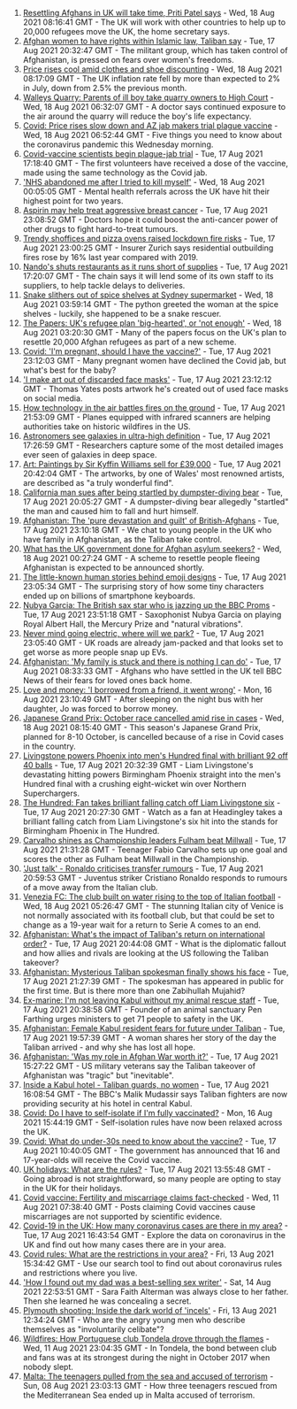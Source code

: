1. [Resettling Afghans in UK will take time, Priti Patel says](https://www.bbc.co.uk/news/uk-58250211) - Wed, 18 Aug 2021 08:16:41 GMT - The UK will work with other countries to help up to 20,000 refugees move the UK, the home secretary says.
2. [Afghan women to have rights within Islamic law, Taliban say](https://www.bbc.co.uk/news/world-asia-58249952) - Tue, 17 Aug 2021 20:32:47 GMT - The militant group, which has taken control of Afghanistan, is pressed on fears over women's freedoms.
3. [Price rises cool amid clothes and shoe discounting](https://www.bbc.co.uk/news/uk-58254000) - Wed, 18 Aug 2021 08:17:09 GMT - The UK inflation rate fell by more than expected to 2% in July, down from 2.5% the previous month.
4. [Walleys Quarry: Parents of ill boy take quarry owners to High Court](https://www.bbc.co.uk/news/uk-england-stoke-staffordshire-58245841) - Wed, 18 Aug 2021 06:32:07 GMT - A doctor says continued exposure to the air around the quarry will reduce the boy's life expectancy.
5. [Covid: Price rises slow down and AZ jab makers trial plague vaccine](https://www.bbc.co.uk/news/uk-58249469) - Wed, 18 Aug 2021 06:52:44 GMT - Five things you need to know about the coronavirus pandemic this Wednesday morning.
6. [Covid-vaccine scientists begin plague-jab trial](https://www.bbc.co.uk/news/health-58241858) - Tue, 17 Aug 2021 17:18:40 GMT - The first volunteers have received a dose of the vaccine, made using the same technology as the Covid jab.
7. ['NHS abandoned me after I tried to kill myself'](https://www.bbc.co.uk/news/uk-58085428) - Wed, 18 Aug 2021 00:05:05 GMT - Mental health referrals across the UK have hit their highest point for two years.
8. [Aspirin may help treat aggressive breast cancer](https://www.bbc.co.uk/news/health-58229082) - Tue, 17 Aug 2021 23:08:52 GMT - Doctors hope it could boost the anti-cancer power of other drugs to fight hard-to-treat tumours.
9. [Trendy shoffices and pizza ovens raised lockdown fire risks](https://www.bbc.co.uk/news/business-58245846) - Tue, 17 Aug 2021 23:00:25 GMT - Insurer Zurich says residential outbuilding fires rose by 16% last year compared with 2019.
10. [Nando's shuts restaurants as it runs short of supplies](https://www.bbc.co.uk/news/business-58249337) - Tue, 17 Aug 2021 17:20:07 GMT - The chain says it will lend some of its own staff to its suppliers, to help tackle delays to deliveries.
11. [Snake slithers out of spice shelves at Sydney supermarket](https://www.bbc.co.uk/news/world-australia-58253378) - Wed, 18 Aug 2021 03:59:14 GMT - The python greeted the woman at the spice shelves - luckily, she happened to be a snake rescuer.
12. [The Papers: UK's refugee plan 'big-hearted', or 'not enough'](https://www.bbc.co.uk/news/blogs-the-papers-58252294) - Wed, 18 Aug 2021 03:20:30 GMT - Many of the papers focus on the UK's plan to resettle 20,000 Afghan refugees as part of a new scheme.
13. [Covid: 'I'm pregnant, should I have the vaccine?'](https://www.bbc.co.uk/news/uk-england-london-58089039) - Tue, 17 Aug 2021 23:12:03 GMT - Many pregnant women have declined the Covid jab, but what's best for the baby?
14. ['I make art out of discarded face masks'](https://www.bbc.co.uk/news/uk-england-nottinghamshire-58187835) - Tue, 17 Aug 2021 23:12:12 GMT - Thomas Yates posts artwork he's created out of used face masks on social media.
15. [How technology in the air battles fires on the ground](https://www.bbc.co.uk/news/world-us-canada-58248261) - Tue, 17 Aug 2021 21:53:09 GMT - Planes equipped with infrared scanners are helping authorities take on historic wildfires in the US.
16. [Astronomers see galaxies in ultra-high definition](https://www.bbc.co.uk/news/science-environment-57998940) - Tue, 17 Aug 2021 17:26:59 GMT - Researchers capture some of the most detailed images ever seen of galaxies in deep space.
17. [Art: Paintings by Sir Kyffin Williams sell for £39,000](https://www.bbc.co.uk/news/uk-wales-58243611) - Tue, 17 Aug 2021 20:42:04 GMT - The artworks, by one of Wales' most renowned artists, are described as "a truly wonderful find".
18. [California man sues after being startled by dumpster-diving bear](https://www.bbc.co.uk/news/world-us-canada-58250366) - Tue, 17 Aug 2021 20:05:27 GMT - A dumpster-diving bear allegedly "startled" the man and caused him to fall and hurt himself.
19. [Afghanistan: The 'pure devastation and guilt' of British-Afghans](https://www.bbc.co.uk/news/newsbeat-58242443) - Tue, 17 Aug 2021 23:10:18 GMT - We chat to young people in the UK who have family in Afghanistan, as the Taliban take control.
20. [What has the UK government done for Afghan asylum seekers?](https://www.bbc.co.uk/news/uk-58245684) - Wed, 18 Aug 2021 00:27:24 GMT - A scheme to resettle people fleeing Afghanistan is expected to be announced shortly.
21. [The little-known human stories behind emoji designs](https://www.bbc.co.uk/news/technology-58180556) - Tue, 17 Aug 2021 23:05:34 GMT - The surprising story of how some tiny characters ended up on billions of smartphone keyboards.
22. [Nubya Garcia: The British sax star who is jazzing up the BBC Proms](https://www.bbc.co.uk/news/entertainment-arts-58112962) - Tue, 17 Aug 2021 23:51:18 GMT - Saxophonist Nubya Garcia on playing Royal Albert Hall, the Mercury Prize and "natural vibrations".
23. [Never mind going electric, where will we park?](https://www.bbc.co.uk/news/business-56748346) - Tue, 17 Aug 2021 23:05:40 GMT - UK roads are already jam-packed and that looks set to get worse as more people snap up EVs.
24. [Afghanistan: 'My family is stuck and there is nothing I can do'](https://www.bbc.co.uk/news/uk-58233043) - Tue, 17 Aug 2021 08:33:33 GMT - Afghans who have settled in the UK tell BBC News of their fears for loved ones back home.
25. [Love and money: 'I borrowed from a friend, it went wrong'](https://www.bbc.co.uk/news/business-57824096) - Mon, 16 Aug 2021 23:10:49 GMT - After sleeping on the night bus with her daughter, Jo was forced to borrow money.
26. [Japanese Grand Prix: October race cancelled amid rise in cases](https://www.bbc.co.uk/sport/formula1/58244344) - Wed, 18 Aug 2021 08:15:40 GMT - This season's Japanese Grand Prix, planned for 8-10 October, is cancelled because of a rise in Covid cases in the country.
27. [Livingstone powers Phoenix into men's Hundred final with brilliant 92 off 40 balls](https://www.bbc.co.uk/sport/cricket/58250735) - Tue, 17 Aug 2021 20:32:39 GMT - Liam Livingstone's devastating hitting powers Birmingham Phoenix straight into the men's Hundred final with a crushing eight-wicket win over Northern Superchargers.
28. [The Hundred: Fan takes brilliant falling catch off Liam Livingstone six](https://www.bbc.co.uk/sport/av/cricket/58249596) - Tue, 17 Aug 2021 20:27:30 GMT - Watch as a fan at Headingley takes a brilliant falling catch from Liam Livingstone's six hit into the stands for Birmingham Phoenix in The Hundred.
29. [Carvalho shines as Championship leaders Fulham beat Millwall](https://www.bbc.co.uk/sport/football/58154318) - Tue, 17 Aug 2021 21:31:28 GMT - Teenager Fabio Carvalho sets up one goal and scores the other as Fulham beat Millwall in the Championship.
30. ['Just talk' - Ronaldo criticises transfer rumours](https://www.bbc.co.uk/sport/football/58252052) - Tue, 17 Aug 2021 20:59:53 GMT - Juventus striker Cristiano Ronaldo responds to rumours of a move away from the Italian club.
31. [Venezia FC: The club built on water rising to the top of Italian football](https://www.bbc.co.uk/sport/football/57969205) - Wed, 18 Aug 2021 05:26:47 GMT - The stunning Italian city of Venice is not normally associated with its football club, but that could be set to change as a 19-year wait for a return to Serie A comes to an end.
32. [Afghanistan: What's the impact of Taliban's return on international order?](https://www.bbc.co.uk/news/world-us-canada-58248864) - Tue, 17 Aug 2021 20:44:08 GMT - What is the diplomatic fallout and how allies and rivals are looking at the US following the Taliban takeover?
33. [Afghanistan: Mysterious Taliban spokesman finally shows his face](https://www.bbc.co.uk/news/world-asia-58250607) - Tue, 17 Aug 2021 21:27:39 GMT - The spokesman has appeared in public for the first time. But is there more than one Zabihullah Mujahid?
34. [Ex-marine: I'm not leaving Kabul without my animal rescue staff](https://www.bbc.co.uk/news/uk-58240838) - Tue, 17 Aug 2021 20:38:58 GMT - Founder of an animal sanctuary Pen Farthing urges ministers to get 71 people to safety in the UK.
35. [Afghanistan: Female Kabul resident fears for future under Taliban](https://www.bbc.co.uk/news/world-asia-58252014) - Tue, 17 Aug 2021 19:57:39 GMT - A woman shares her story of the day the Taliban arrived - and why she has lost all hope.
36. [Afghanistan: 'Was my role in Afghan War worth it?'](https://www.bbc.co.uk/news/world-us-canada-58247092) - Tue, 17 Aug 2021 15:27:22 GMT - US military veterans say the Taliban takeover of Afghanistan was "tragic" but "inevitable".
37. [Inside a Kabul hotel - Taliban guards, no women](https://www.bbc.co.uk/news/world-asia-58243134) - Tue, 17 Aug 2021 16:08:54 GMT - The BBC's Malik Mudassir says Taliban fighters are now providing security at his hotel in central Kabul.
38. [Covid: Do I have to self-isolate if I'm fully vaccinated?](https://www.bbc.co.uk/news/explainers-54239922) - Mon, 16 Aug 2021 15:44:19 GMT - Self-isolation rules have now been relaxed across the UK.
39. [Covid: What do under-30s need to know about the vaccine?](https://www.bbc.co.uk/news/health-57273875) - Tue, 17 Aug 2021 10:40:05 GMT - The government has announced that 16 and 17-year-olds will receive the Covid vaccine.
40. [UK holidays: What are the rules?](https://www.bbc.co.uk/news/explainers-52646738) - Tue, 17 Aug 2021 13:55:48 GMT - Going abroad is not straightforward, so many people are opting to stay in the UK for their holidays.
41. [Covid vaccine: Fertility and miscarriage claims fact-checked](https://www.bbc.co.uk/news/health-57552527) - Wed, 11 Aug 2021 07:38:40 GMT - Posts claiming Covid vaccines cause miscarriages are not supported by scientific evidence.
42. [Covid-19 in the UK: How many coronavirus cases are there in my area?](https://www.bbc.co.uk/news/uk-51768274) - Tue, 17 Aug 2021 16:43:54 GMT - Explore the data on coronavirus in the UK and find out how many cases there are in your area.
43. [Covid rules: What are the restrictions in your area?](https://www.bbc.co.uk/news/uk-54373904) - Fri, 13 Aug 2021 15:34:42 GMT - Use our search tool to find out about coronavirus rules and restrictions where you live.
44. ['How I found out my dad was a best-selling sex writer'](https://www.bbc.co.uk/news/stories-58171940) - Sat, 14 Aug 2021 22:53:51 GMT - Sara Faith Alterman was always close to her father. Then she learned he was concealing a secret.
45. [Plymouth shooting: Inside the dark world of 'incels'](https://www.bbc.co.uk/news/blogs-trending-44053828) - Fri, 13 Aug 2021 12:34:24 GMT - Who are the angry young men who describe themselves as "involuntarily celibate"?
46. [Wildfires: How Portuguese club Tondela drove through the flames](https://www.bbc.co.uk/sport/football/58101546) - Wed, 11 Aug 2021 23:04:35 GMT - In Tondela, the bond between club and fans was at its strongest during the night in October 2017 when nobody slept.
47. [Malta: The teenagers pulled from the sea and accused of terrorism](https://www.bbc.co.uk/news/world-57988934) - Sun, 08 Aug 2021 23:03:13 GMT - How three teenagers rescued from the Mediterranean Sea ended up in Malta accused of terrorism.
